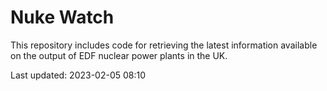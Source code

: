 # Nuke Watch

This repository includes code for retrieving the latest information available on the output of EDF nuclear power plants in the UK.

Last updated: 2023-02-05 08:10
